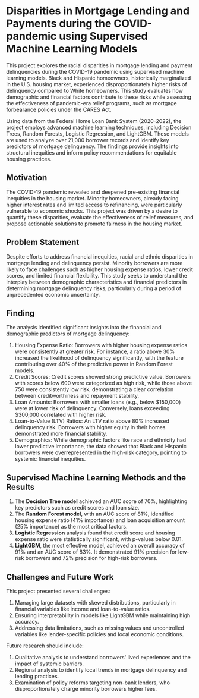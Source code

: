 # Disparities in Mortgage Lending and Payments during the COVID-pandemic using Supervised Machine Learning Models

This project explores the racial disparities in mortgage lending and payment delinquencies during the COVID-19 pandemic using supervised machine learning models. Black and Hispanic homeowners, historically marginalized in the U.S. housing market, experienced disproportionately higher risks of delinquency compared to White homeowners. This study evaluates how demographic and financial factors contribute to these risks while assessing the effectiveness of pandemic-era relief programs, such as mortgage forbearance policies under the CARES Act.

Using data from the Federal Home Loan Bank System (2020-2022), the project employs advanced machine learning techniques, including Decision Trees, Random Forests, Logistic Regression, and LightGBM. These models are used to analyze over 21,000 borrower records and identify key predictors of mortgage delinquency. The findings provide insights into structural inequities and inform policy recommendations for equitable housing practices.

## Motivation 

The COVID-19 pandemic revealed and deepened pre-existing financial inequities in the housing market. Minority homeowners, already facing higher interest rates and limited access to refinancing, were particularly vulnerable to economic shocks. This project was driven by a desire to quantify these disparities, evaluate the effectiveness of relief measures, and propose actionable solutions to promote fairness in the housing market.

## Problem Statement

Despite efforts to address financial inequities, racial and ethnic disparities in mortgage lending and delinquency persist. Minority borrowers are more likely to face challenges such as higher housing expense ratios, lower credit scores, and limited financial flexibility. This study seeks to understand the interplay between demographic characteristics and financial predictors in determining mortgage delinquency risks, particularly during a period of unprecedented economic uncertainty.

## Finding

The analysis identified significant insights into the financial and demographic predictors of mortgage delinquency:
1. Housing Expense Ratio: Borrowers with higher housing expense ratios were consistently at greater risk. For instance, a ratio above 30% increased the likelihood of delinquency significantly, with the feature contributing over 40% of the predictive power in Random Forest models.
2. Credit Scores: Credit scores showed strong predictive value. Borrowers with scores below 600 were categorized as high risk, while those above 750 were consistently low risk, demonstrating a clear correlation between creditworthiness and repayment stability.
3. Loan Amounts: Borrowers with smaller loans (e.g., below $150,000) were at lower risk of delinquency. Conversely, loans exceeding $300,000 correlated with higher risk.
4. Loan-to-Value (LTV) Ratios: An LTV ratio above 80% increased delinquency risk. Borrowers with higher equity in their homes demonstrated more financial stability.
5. Demographics: While demographic factors like race and ethnicity had lower predictive importance, the data showed that Black and Hispanic borrowers were overrepresented in the high-risk category, pointing to systemic financial inequities.

## Supervised Machine Learning Methods and the Results

1. The **Decision Tree model** achieved an AUC score of 70%, highlighting key predictors such as credit scores and loan size.
2. The **Random Forest model**, with an AUC score of 81%, identified housing expense ratio (41% importance) and loan acquisition amount (25% importance) as the most critical factors.
3. **Logistic Regression** analysis found that credit score and housing expense ratio were statistically significant, with p-values below 0.01.
4. **LightGBM**, the most effective model, achieved an overall accuracy of 91% and an AUC score of 83%. It demonstrated 91% precision for low-risk borrowers and 72% precision for high-risk borrowers.


## Challenges and Future Work 
This project presented several challenges:
1.	Managing large datasets with skewed distributions, particularly in financial variables like income and loan-to-value ratios.
2.	Ensuring interpretability in models like LightGBM while maintaining high accuracy.
3.	Addressing data limitations, such as missing values and uncontrolled variables like lender-specific policies and local economic conditions.

Future research should include:
1. Qualitative analysis to understand borrowers' lived experiences and the impact of systemic barriers.
2. Regional analysis to identify local trends in mortgage delinquency and lending practices.
3. Examination of policy reforms targeting non-bank lenders, who disproportionately charge minority borrowers higher fees.











